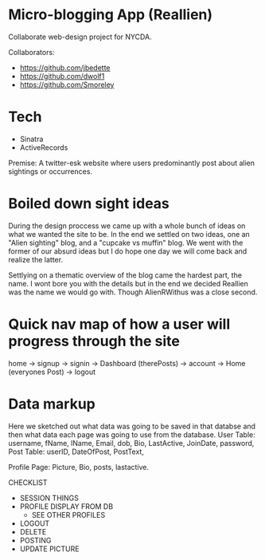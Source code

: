 # Micro-blogging App (Reallien)

Collaborate web-design project for NYCDA.

Collaborators:
* https://github.com/jbedette
* https://github.com/dwolf1
* https://github.com/Smoreley

# Tech
* Sinatra
* ActiveRecords

Premise: A twitter-esk website where users predominantly post about alien sightings or occurrences.


# Boiled down sight ideas
During the design proccess we came up with a whole bunch of ideas on what we wanted the site to be. In the end we settled on two ideas, one an "Alien sighting" blog, and a "cupcake vs muffin" blog. We went with the former of our absurd ideas but I do hope one day we will come back and realize the latter.

Settlying on a thematic overview of the blog came the hardest part, the name. I wont bore you with the details but in the end we decided Reallien was the name we would go with. Though AlienRWithus was a close second.

# Quick nav map of how a user will progress through the site
home 	-> signup
	-> signin
		-> Dashboard (therePosts) -> account
		-> Home (everyones Post)
		-> logout

# Data markup 
Here we sketched out what data was going to be saved in that databse and then what data each page was going to use from the database.
User Table: username, fName, lName, Email, dob, Bio, LastActive, JoinDate, password,
Post Table: userID, DateOfPost, PostText,

Profile Page: Picture, Bio, posts, lastactive.


CHECKLIST
- SESSION THINGS
- PROFILE DISPLAY FROM DB
	- SEE OTHER PROFILES
- LOGOUT 
- DELETE
- POSTING
- UPDATE PICTURE
